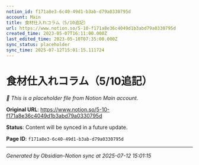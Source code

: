 ```yaml
---
notion_id: f171a8e3-6c40-49d1-b3ab-d79a0330795d
account: Main
title: 食材仕入れコラム（5/10追記）
url: https://www.notion.so/5-10-f171a8e36c4049d1b3abd79a0330795d
created_time: 2023-05-07T16:11:00.000Z
last_edited_time: 2023-05-10T07:35:00.000Z
sync_status: placeholder
sync_time: 2025-07-12T15:01:15.111724
---
```


# 食材仕入れコラム（5/10追記）

*🔄 This is a placeholder file from Notion Main account.*

**Original URL**: https://www.notion.so/5-10-f171a8e36c4049d1b3abd79a0330795d

**Status**: Content will be synced in a future update.

**Page ID**: `f171a8e3-6c40-49d1-b3ab-d79a0330795d`

---

*Generated by Obsidian-Notion sync at 2025-07-12 15:01:15*
